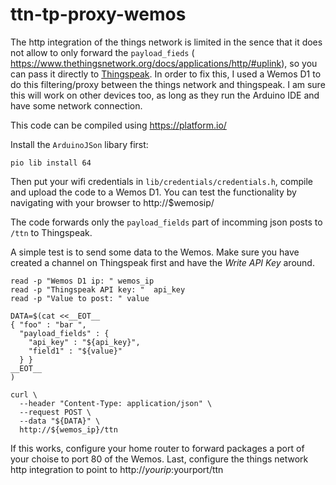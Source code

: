 # ttn-tp-proxy-wemos

The http integration of the things network is limited in the sence that it does not allow to only forward the `payload_fieds` (  https://www.thethingsnetwork.org/docs/applications/http/#uplink), so you can pass it directly to [Thingspeak](https://thingspeak.com/). In order to fix this, I used a Wemos D1 to do this filtering/proxy between the things network and thingspeak. I am sure this will work on other devices too, as long as they run the Arduino IDE and have some network connection.

This code can be compiled using https://platform.io/

Install the `ArduinoJSon` libary first:

```
pio lib install 64
```

Then put your wifi credentials in `lib/credentials/credentials.h`, compile and upload the code to a Wemos D1. You can test the functionality by navigating with your browser to http://$wemosip/

The code forwards only the `payload_fields` part of incomming json posts to `/ttn` to Thingspeak. 

A simple test is to send some data to the Wemos. Make sure you have created a channel on Thingspeak first and have the *Write API Key* around. 

```
read -p "Wemos D1 ip: " wemos_ip
read -p "Thingspeak API key: "  api_key
read -p "Value to post: " value

DATA=$(cat <<__EOT__
{ "foo" : "bar ",
  "payload_fields" : {
    "api_key" : "${api_key}",
    "field1" : "${value}"
  } }
__EOT__
)

curl \
  --header "Content-Type: application/json" \
  --request POST \
  --data "${DATA}" \
  http://${wemos_ip}/ttn

```

If this works, configure your home router to forward packages a port of your choise to port 80 of the Wemos. Last, configure the things network http integration to point to http://$yourip:$yourport/ttn
